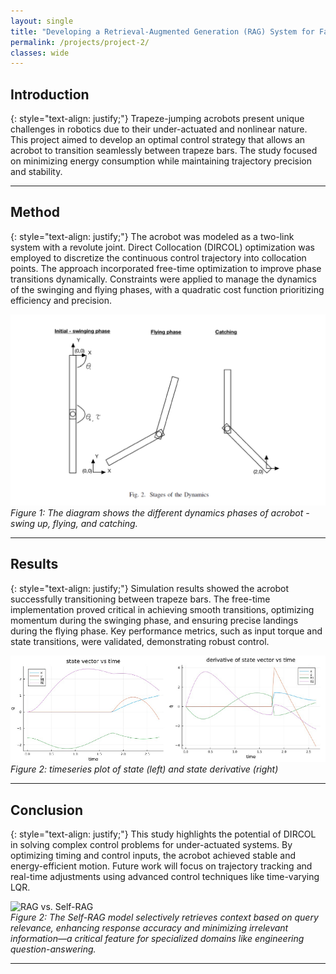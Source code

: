 ```yaml
---
layout: single
title: "Developing a Retrieval-Augmented Generation (RAG) System for Factual Question-Answering"
permalink: /projects/project-2/
classes: wide
---
```


## Introduction

{: style="text-align: justify;"}
Trapeze-jumping acrobots present unique challenges in robotics due to their under-actuated and nonlinear nature. This project aimed to develop an optimal control strategy that allows an acrobot to transition seamlessly between trapeze bars. The study focused on minimizing energy consumption while maintaining trajectory precision and stability.

---

## Method

{: style="text-align: justify;"}
The acrobot was modeled as a two-link system with a revolute joint. Direct Collocation (DIRCOL) optimization was employed to discretize the continuous control trajectory into collocation points. The approach incorporated free-time optimization to improve phase transitions dynamically. Constraints were applied to manage the dynamics of the swinging and flying phases, with a quadratic cost function prioritizing efficiency and precision.

![Acrobot dynamics phases](/images/flying-acrobot-placeholder.png)  
*Figure 1: The diagram shows the different dynamics phases of acrobot - swing up, flying, and catching.*

---

## Results

{: style="text-align: justify;"}
Simulation results showed the acrobot successfully transitioning between trapeze bars. The free-time implementation proved critical in achieving smooth transitions, optimizing momentum during the swinging phase, and ensuring precise landings during the flying phase. Key performance metrics, such as input torque and state transitions, were validated, demonstrating robust control.

![Acrobot state vs time plots](/images/acrobot-results.png)  
*Figure 2: timeseries plot of state (left) and state derivative (right)*

---

## Conclusion

{: style="text-align: justify;"}
This study highlights the potential of DIRCOL in solving complex control problems for under-actuated systems. By optimizing timing and control inputs, the acrobot achieved stable and energy-efficient motion. Future work will focus on trajectory tracking and real-time adjustments using advanced control techniques like time-varying LQR.

![RAG vs. Self-RAG](/images/selfrag.png)  
*Figure 2: The Self-RAG model selectively retrieves context based on query relevance, enhancing response accuracy and minimizing irrelevant information—a critical feature for specialized domains like engineering question-answering.*

---
